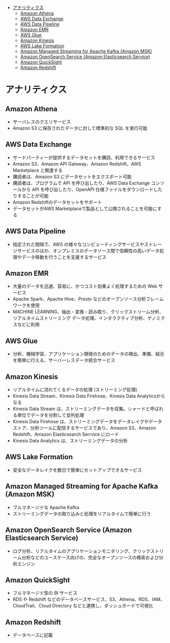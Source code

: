 - [アナリティクス](#アナリティクス)
  - [Amazon Athena](#amazon-athena)
  - [AWS Data Exchange](#aws-data-exchange)
  - [AWS Data Pipeline](#aws-data-pipeline)
  - [Amazon EMR](#amazon-emr)
  - [AWS Glue](#aws-glue)
  - [Amazon Kinesis](#amazon-kinesis)
  - [AWS Lake Formation](#aws-lake-formation)
  - [Amazon Managed Streaming for Apache Kafka (Amazon MSK)](#amazon-managed-streaming-for-apache-kafka-amazon-msk)
  - [Amazon OpenSearch Service (Amazon Elasticsearch Service)](#amazon-opensearch-service-amazon-elasticsearch-service)
  - [Amazon QuickSight](#amazon-quicksight)
  - [Amazon Redshift](#amazon-redshift)

# アナリティクス

## Amazon Athena
* サーバレスのクエリサービス
* Amazon S3 に保存されたデータに対して標準的な SQL を実行可能

## AWS Data Exchange
* サードパーティーが提供するデータセットを購読、利用できるサービス
* Amazon S3、Amazon API Gateway、Amazon Redshift、AWS Marketplace と関連する
* 購読者は、Amazon S3 にデータセットをエクスポート可能
* 購読者は、プログラムで API を呼び出したり、AWS Data Exchange コンソールから API を呼び出したり、OpenAPI 仕様ファイルをダウンロードしたりすることが可能
* Amazon Redshiftのデータセットをサポート
* データセットがAWS Marketplaceで製品として公開されることを可能にする

## AWS Data Pipeline
* 指定された間隔で、AWS の様々なコンピューティングサービスやストレージサービスのほか、オンプレミスのデータソース間で信頼性の高いデータ処理やデータ移動を行うことを支援するサービス

## Amazon EMR
* 大量のデータを迅速、容易に、かつコスト効果よく処理するための Web サービス
* Apache Spark、Apache Hive、Presto などのオープンソース分析フレームワークを使用
* MACHINE LEARNING、抽出・変換・読み取り、クリックストリーム分析、リアルタイムストリーミング データ処理、インタラクティブ分析、ゲノミクスなどに利用

## AWS Glue
* 分析、機械学習、アプリケーション開発のためのデータの検出、準備、結合を簡単に行える、サーバーレスデータ統合サービス

## Amazon Kinesis
* リアルタイムに流れてくるデータの処理 (ストリーミング処理)
* Kinesis Data Stream、Kinesis Data Firehose、Kinesis Data Analyticsからなる
* Kinesis Data Stream は、ストリーミングデータを収集。シャードと呼ばれる単位でデータを分割して並列処理
* Kinesis Data Firehose は、ストリーミングデータをデータレイクやデータストア、分析ツールに配信するサービスであり、Amazon S3、Amazon Redshift、Amazon Elasticsearch Serrvice にロード
* Kinesis Data Analytics は、ストリーミングデータの分析

## AWS Lake Formation
* 安全なデータレイクを数日で簡単にセットアップできるサービス

## Amazon Managed Streaming for Apache Kafka (Amazon MSK)
* フルマネージドな Apache Kafka
* ストリーミングデータの取り込みと処理をリアルタイムで簡単に行う

## Amazon OpenSearch Service (Amazon Elasticsearch Service)
* ログ分析、リアルタイムのアプリケーションモニタリング、クリックストリーム分析などのユースケース向けの、完全なオープンソースの検索および分析エンジン

## Amazon QuickSight
* フルマネージド型の BI サービス
* RDS や Redshift などのデータベースサービス、S3、Athena、RDS、IAM、CloudTrail、Cloud Directory などと連携し、ダッシュボードで可視化

## Amazon Redshift
* データベースに記載